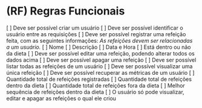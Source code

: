 # (RF) Regras Funcionais
[  ] Deve ser possível criar um usuário
[  ] Deve ser possível identificar o usuário entre as requisições
[  ] Deve ser possível registrar uma refeição feita, com as seguintes informações:
    *As refeições devem ser relacionadas a um usuário.*
    [  ] Nome
    [  ] Descrição
    [  ] Data e Hora
    [  ] Está dentro ou não da dieta
[  ] Deve ser possível editar uma refeição, podendo alterar todos os dados acima
[  ] Deve ser possível apagar uma refeição
[  ] Deve ser possível listar todas as refeições de um usuário
[  ] Deve ser possível visualizar uma única refeição
[  ] Deve ser possível recuperar as métricas de um usuário
    [  ] Quantidade total de refeições registradas
    [  ] Quantidade total de refeições dentro da dieta
    [  ] Quantidade total de refeições fora da dieta
    [  ] Melhor sequência de refeições dentro da dieta
[  ] O usuário só pode visualizar, editar e apagar as refeições o qual ele criou